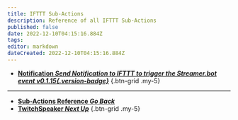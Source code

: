 ```yaml
---
title: IFTTT Sub-Actions
description: Reference of all IFTTT Sub-Actions
published: false
date: 2022-12-10T04:15:16.884Z
tags: 
editor: markdown
dateCreated: 2022-12-10T04:15:16.884Z
---
```


- [<i class="mdi mdi-android-messages"></i>**Notification *Send Notification to IFTTT to trigger the Streamer.bot event *v0.1.15*{.version-badge}***](/Sub-Actions/IFTTT/Notification)
{.btn-grid .my-5}

---

- [<i class="mdi mdi-chevron-left"></i>**Sub-Actions Reference *Go Back***](/Sub-Actions)
- [<i class="mdi mdi-speaker text--twitch"></i> **TwitchSpeaker *Next Up***](/Sub-Actions/TwitchSpeaker)
{.btn-grid .my-5}